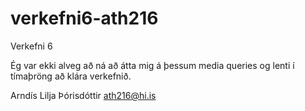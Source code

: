 # verkefni6-ath216
Verkefni 6

Ég var ekki alveg að ná að átta mig á þessum media queries og lenti í tímaþröng að klára verkefnið.

Arndís Lilja Þórisdóttir
ath216@hi.is
